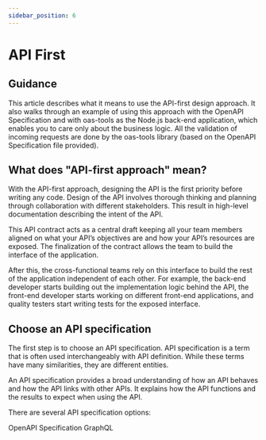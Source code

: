 ```yaml
---
sidebar_position: 6
---
```


# API First

## Guidance

This article describes what it means to use the API-first design approach. It also walks through an example of using this approach with the OpenAPI Specification and with oas-tools as the Node.js back-end application, which enables you to care only about the business logic. All the validation of incoming requests are done by the oas-tools library (based on the OpenAPI Specification file provided).

## What does "API-first approach" mean?

With the API-first approach, designing the API is the first priority before writing any code. Design of the API involves thorough thinking and planning through collaboration with different stakeholders. This result in high-level documentation describing the intent of the API.

This API contract acts as a central draft keeping all your team members aligned on what your API’s objectives are and how your API’s resources are exposed. The finalization of the contract allows the team to build the interface of the application.

After this, the cross-functional teams rely on this interface to build the rest of the application independent of each other. For example, the back-end developer starts building out the implementation logic behind the API,  the front-end developer starts working on different front-end applications, and quality testers start writing tests for the exposed interface.

## Choose an API specification
The first step is to choose an API specification. API specification is a term that is often used interchangeably with API definition. While these terms have many similarities, they are different entities.

An API specification provides a broad understanding of how an API behaves and how the API links with other APIs. It explains how the API functions and the results to expect when using the API.

There are several API specification options:

OpenAPI Specification
GraphQL
